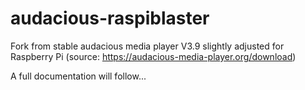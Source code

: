 # audacious-raspiblaster
Fork from stable audacious media player V3.9 slightly adjusted for Raspberry Pi (source: https://audacious-media-player.org/download)

A full documentation will follow...
